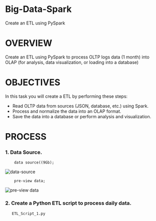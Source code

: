 # Big-Data-Spark
Create an ETL using PySpark

# OVERVIEW
Create an ETL using PySpark to process OLTP logs data (1 month) into OLAP (for analysis, data visualization, or loading into a database)

# OBJECTIVES
In this task you will create a ETL by performing these steps:
- Read OLTP data from sources (JSON, database, etc.) using Spark.
- Process and normalize the data into an OLAP format.
- Save the data into a database or perform analysis and visualization.

# PROCESS
### 1. Data Source.
```
    data source((9Gb);
```
![data-source](https://github.com/user-attachments/assets/d6032ebd-3e14-448c-85fd-0f75be084bd5)

```
    pre-view data;
```
![pre-view data](https://github.com/user-attachments/assets/4b5d736d-5eed-4048-90ca-b6edb41e98f9)


### 2. Create a Python ETL script to process daily data.
```
   ETL_Script_1.py   
```






    
    
